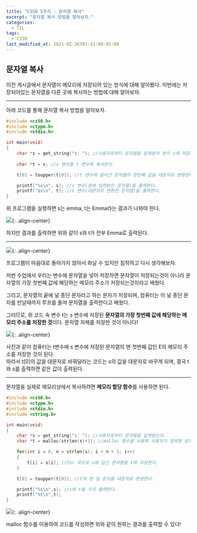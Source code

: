 ```yaml
---
title: "CS50 5주차 - 문자열 복사"
excerpt: "문자열 복사 방법을 알아보자."
categories:
  - TIL
tags:
  - CS50
last_modified_at: 2021-02-26T01:41:00-05:00
---
```


## 문자열 복사  
  

이전 게시글에서 문자열이 메모리에 저장되어 있는 방식에 대해 알아봤다. 이번에는 저장되어있는 문자열을 다른 곳에 복사하는 방법에 대해 알아보자. 

- - -
  
아래 코드를 통해 문자열 복사 방법을 알아보자.  

  
```c
#include <cs50.h>
#include <ctype.h>
#include <stdio.h>

int main(void)
{
    char *s = get_string("s: "); //사용자로부터 문자열을 입력받아 변수 s에 저장한다.
    
    char *t = s; //s 변수를 t 변수에 복사한다.

    t[0] = toupper(t[0]); //t 변수에 들어간 문자열의 첫번째 값을 대문자로 변환한다.

    printf("%s\n", s); //s 변수(원래 입력받은 문자열)을 출력한다.
    printf("$s\n", t); //t 변수(대문자로 변환한 문자열)을 출력한다.
}
```
위 프로그램을 실행하면 s는 emma, t는 Emma라는 결과가 나와야 한다.  
  
![](https://drive.google.com/uc?id=1qw28866ZRDz_CylUEYmwmL74q_peqFYO){: .align-center}

하지만 결과를 출력하면 위와 같이 s와 t가 전부 Emma로 출력된다.  
  

- - -
  

![](https://drive.google.com/uc?id=1_4mvp2jUb11S7A94LfR_8svGx7mxH-t-){: .align-center}  
  

프로그램이 마음대로 돌아가지 않아서 화날 수 있지만 침착하고 다시 생각해보자.  
  
저번 수업에서 우리는 변수에 문자열을 넣어 저장하면 문자열이 저장되는것이 아니라 문자열의 가장 첫번째 값에 해당하는 메모리 주소가 저장되는것이라고 배웠다.  

그리고, 문자열의 끝에 널 종단 문자라고 하는 문자가 저장되며, 컴퓨터는 이 널 종단 문자를 만날때까지 루프를 돌며 문자열을 출력한다고 배웠다. 

그러므로, 위 코드 속 변수 t는 s 변수에 저장된 **문자열의 가장 첫번째 값에 해당하는 메모리 주소를 저장한 것**이다. 문자열 자체를 저장한 것이 아니다!  


![](https://drive.google.com/uc?id=1uo451ZELJKagRRTNmA5MafINeTphYQR6){: .align-center}  

사진과 같이 컴퓨터는 t변수에 s 변수에 저장된 문자열의 맨 첫번째 값인 E의 메모리 주소를 저장한 것이 된다.  
따라서 t[0]의 값을 대문자로 바꿔달라는 코드는 s의 값을 대문자로 바꾸게 되며, 결국 t와 s를 출력하면 같은 값이 출력된다.  

- - -

문자열을 실제로 메모리상에서 복사하려면 **메모리 할당 함수**를 사용하면 된다.  

```c
#include <cs50.h>
#include <ctype.h>
#include <stdio.h>
#include <string.h>

int main(void)
{
    char *s = get_string("s: "); //사용자로부터 문자열을 입력받는다.
    char *t = malloc(strlen(s)+1); //malloc 함수를 이용해 사용자가 입력한 문자열 길이 + 1 만큼의 메모리를 변수 t에 할당한다. 

    for(int i = 0, n = strlen(s); i < n + 1; i++)
    {
        t[i] = s[i]; //for 루프로 s에 담긴 문자열을 t에 저장한다. 
    }

    t[0] = toupper(t[0]); //t의 맨 앞 문자를 대문자로 변경한다. 

    printf("%s\n",s); //s와 t를 각각 출력한다. 
    printf("%t\n",t);
}
```

![](https://drive.google.com/uc?id=1emzhGhW4kMmyUBkytYToPZ6S3f-HinPe){: .align-center} 

malloc 함수를 이용하여 코드를 작성하면 위와 같이 원하는 결과를 출력할 수 있다! 

